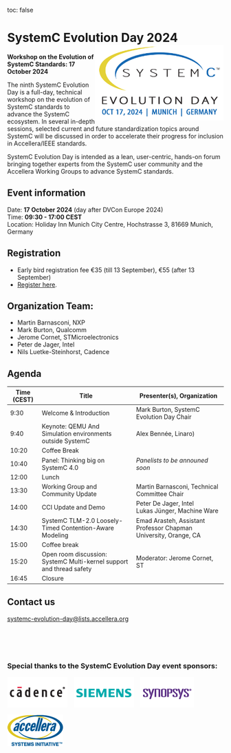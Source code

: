 toc: false

# SystemC Evolution Day 2024 <img style="float: right; width:300px;" src="/images/systemC-evolution-day-2024-logo-500px.png">

**Workshop on the Evolution of SystemC Standards: 17 October 2024**

The ninth SystemC Evolution Day is a full-day, technical workshop on the evolution of SystemC standards to advance the SystemC ecosystem. In several in-depth sessions, selected current and future standardization topics around SystemC will be discussed in order to accelerate their progress for inclusion in Accellera/IEEE standards.

SystemC Evolution Day is intended as a lean, user-centric, hands-on forum bringing together experts from the SystemC user community and the Accellera Working Groups to advance SystemC standards.

## Event information

Date: **17 October 2024** (day after DVCon Europe 2024)<br>
Time: **09:30 - 17:00 CEST**<br>
Location: Holiday Inn Munich City Centre, Hochstrasse 3, 81669 Munich, Germany

<!--
## Call for Contributions is now Open!

We welcome your contributions on ideas for additions and improvements to SystemC and its further standardization. Current activities in Accellera cover topics such as SystemC language, Transaction-level Modeling (TLM), Configuration, Control & Inspection (CCI), Analog/Mixed Signal (AMS), High-level Synthesis (HLS), and Verification.

You can contribute with sharing insights from your own projects and studies, as well as with follow-up topics from previous SystemC Evolution Days. Topics related to specific application domains, such as automotive, communications, and industrial automation, are also welcome.

Please submit your proposal before **1 August** to [systemc-evolution-day@lists.accellera.org](mailto:systemc-evolution-day@lists.accellera.org).
-->
## Registration

* Early bird registration fee €35 (till 13 September), €55 (after 13 September)
* [Register here](https://dvcon-europe.org/registration).

## Organization Team:

 * Martin Barnasconi, NXP
 * Mark Burton, Qualcomm
 * Jerome Cornet, STMicroelectronics
 * Peter de Jager, Intel
 * Nils Luetke-Steinhorst, Cadence

## Agenda

| Time (CEST) | Title | Presenter(s), Organization |
| --------------------- | ---------------- | -------------------------------- |
| 9:30 | Welcome & Introduction | Mark Burton, SystemC Evolution Day Chair |
| 9:40 | Keynote: QEMU And Simulation environments outside SystemC | Alex Bennée, Linaro) |
| 10:20 | Coffee Break |
| 10:40 | Panel: Thinking big on SystemC 4.0 | *Panelists to be announed soon* |
| 12:00 | Lunch |
| 13:30 | Working Group and Community Update | Martin Barnasconi, Technical Committee Chair |
| 14:00 | CCI Update and Demo | Peter De Jager, Intel<br>Lukas Jünger, Machine Ware |
| 14:30 | SystemC TLM-2.0 Loosely-Timed Contention-Aware Modeling | Emad Arasteh, Assistant Professor Chapman University, Orange, CA |
| 15:00 | Coffee break |
| 15:20 | Open room discussion: SystemC Multi-kernel support and thread safety | Moderator: Jerome Cornet, ST |
| 16:45 | Closure |

## Contact us

[systemc-evolution-day@lists.accellera.org](mailto:systemc-evolution-day@lists.accellera.org)
<br><br><br><br><br>
### Special thanks to the SystemC Evolution Day event sponsors:

<p><a href="http://www.cadence.com/" target="_blank" rel="noopener noreferrer"><img style="display: inline-block; padding-right: 15px;" src="/images/logo-cadence-sponsor.png" alt="Cadence" /></a><a href="http://www.mentor.com/" target="_blank" rel="noopener noreferrer"><img style="display: inline-block; padding-right: 15px;" src="/images/logo-siemens-sponsor.png" alt="Siemens EDA" /></a><a href="http://www.synopsys.com/" target="_blank" rel="noopener noreferrer"><img style="display: inline-block;" src="/images/logo-synopsys-sponsor.png" alt="Synopsys" /></a></p>
<p><a href="http://www.accellera.ogr/" target="_blank" rel="noopener noreferrer"><img style="display: inline-block;" src="/images/logo_accellera.png" alt="Accellera" /></a></p>
